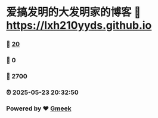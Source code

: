 # 爱搞发明的大发明家的博客 :link: https://lxh210yyds.github.io 
### :page_facing_up: [20](https://lxh210yyds.github.io/tag.html) 
### :speech_balloon: 0 
### :hibiscus: 2700 
### :alarm_clock: 2025-05-23 20:32:50 
### Powered by :heart: [Gmeek](https://github.com/Meekdai/Gmeek)
